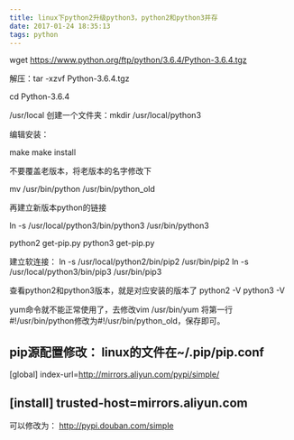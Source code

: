 ```yaml
---
title: linux下python2升级python3，python2和python3并存
date: 2017-01-24 18:35:13
tags: python
---
```

wget https://www.python.org/ftp/python/3.6.4/Python-3.6.4.tgz

解压：tar -xzvf Python-3.6.4.tgz

cd Python-3.6.4

/usr/local 创建一个文件夹：mkdir /usr/local/python3

编辑安装：

make
make install

不要覆盖老版本，将老版本的名字修改下

mv /usr/bin/python /usr/bin/python_old

再建立新版本python的链接

ln -s /usr/local/python3/bin/python3 /usr/bin/python3


python2 get-pip.py
python3 get-pip.py 

建立软连接：
ln -s /usr/local/python2/bin/pip2 /usr/bin/pip2
ln -s /usr/local/python3/bin/pip3 /usr/bin/pip3

查看python2和python3版本，就是对应安装的版本了
python2 -V
python3 -V

yum命令就不能正常使用了，去修改vim /usr/bin/yum
将第一行#!/usr/bin/python修改为#!/usr/bin/python_old，保存即可。


pip源配置修改：
linux的文件在~/.pip/pip.conf
----------------------------------------
[global]
index-url=http://mirrors.aliyun.com/pypi/simple/

[install]
trusted-host=mirrors.aliyun.com
----------------------------------------
可以修改为：
http://pypi.douban.com/simple 